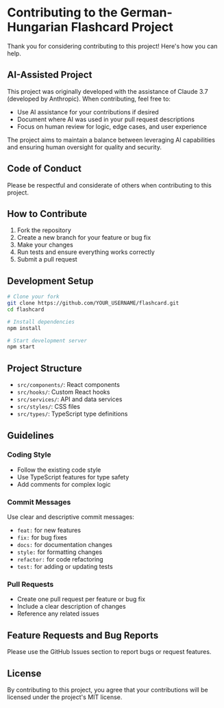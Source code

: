 # Contributing to the German-Hungarian Flashcard Project

Thank you for considering contributing to this project! Here's how you can help.

## AI-Assisted Project

This project was originally developed with the assistance of Claude 3.7 (developed by Anthropic). When contributing, feel free to:

- Use AI assistance for your contributions if desired
- Document where AI was used in your pull request descriptions
- Focus on human review for logic, edge cases, and user experience

The project aims to maintain a balance between leveraging AI capabilities and ensuring human oversight for quality and security.

## Code of Conduct

Please be respectful and considerate of others when contributing to this project.

## How to Contribute

1. Fork the repository
2. Create a new branch for your feature or bug fix
3. Make your changes
4. Run tests and ensure everything works correctly
5. Submit a pull request

## Development Setup

```bash
# Clone your fork
git clone https://github.com/YOUR_USERNAME/flashcard.git
cd flashcard

# Install dependencies
npm install

# Start development server
npm start
```

## Project Structure

- `src/components/`: React components
- `src/hooks/`: Custom React hooks
- `src/services/`: API and data services
- `src/styles/`: CSS files
- `src/types/`: TypeScript type definitions

## Guidelines

### Coding Style

- Follow the existing code style
- Use TypeScript features for type safety
- Add comments for complex logic

### Commit Messages

Use clear and descriptive commit messages:

- `feat:` for new features
- `fix:` for bug fixes
- `docs:` for documentation changes
- `style:` for formatting changes
- `refactor:` for code refactoring
- `test:` for adding or updating tests

### Pull Requests

- Create one pull request per feature or bug fix
- Include a clear description of changes
- Reference any related issues

## Feature Requests and Bug Reports

Please use the GitHub Issues section to report bugs or request features.

## License

By contributing to this project, you agree that your contributions will be licensed under the project's MIT license.
